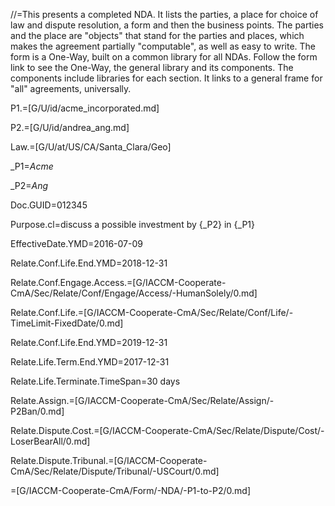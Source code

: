 //=This presents a completed NDA.  It lists the parties, a place for choice of law and dispute resolution, a form and then the business points.  The parties and the place are "objects" that stand for the parties and places, which makes the agreement partially "computable", as well as easy to write.  The form is a One-Way, built on a common library for all NDAs.  Follow the form link to see the One-Way, the general library and its components.  The components include libraries for each section.  It links to a general frame for "all" agreements, universally.

P1.=[G/U/id/acme_incorporated.md]

P2.=[G/U/id/andrea_ang.md]

Law.=[G/U/at/US/CA/Santa_Clara/Geo]

_P1=<i>Acme</i>

_P2=<i>Ang</i>

Doc.GUID=012345

Purpose.cl=discuss a possible investment by {_P2} in {_P1}

EffectiveDate.YMD=2016-07-09

Relate.Conf.Life.End.YMD=2018-12-31

Relate.Conf.Engage.Access.=[G/IACCM-Cooperate-CmA/Sec/Relate/Conf/Engage/Access/-HumanSolely/0.md]

Relate.Conf.Life.=[G/IACCM-Cooperate-CmA/Sec/Relate/Conf/Life/-TimeLimit-FixedDate/0.md]

Relate.Conf.Life.End.YMD=2019-12-31

Relate.Life.Term.End.YMD=2017-12-31

Relate.Life.Terminate.TimeSpan=30 days

Relate.Assign.=[G/IACCM-Cooperate-CmA/Sec/Relate/Assign/-P2Ban/0.md]

Relate.Dispute.Cost.=[G/IACCM-Cooperate-CmA/Sec/Relate/Dispute/Cost/-LoserBearAll/0.md]

Relate.Dispute.Tribunal.=[G/IACCM-Cooperate-CmA/Sec/Relate/Dispute/Tribunal/-USCourt/0.md]

=[G/IACCM-Cooperate-CmA/Form/-NDA/-P1-to-P2/0.md]
